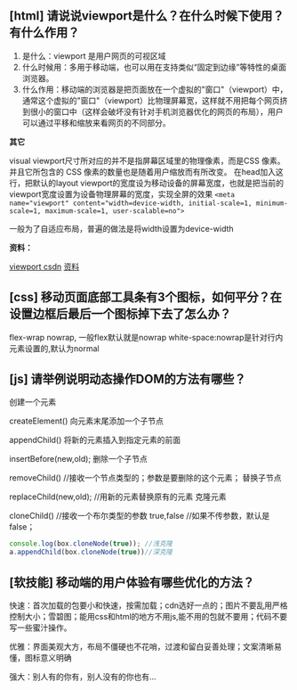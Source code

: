 ## [html] 请说说viewport是什么？在什么时候下使用？有什么作用？

1. 是什么：viewport 是用户网页的可视区域
2. 什么时候用：多用于移动端，也可以用在支持类似“固定到边缘”等特性的桌面浏览器。
3. 什么作用：移动端的浏览器是把页面放在一个虚拟的"窗口"（viewport）中，通常这个虚拟的"窗口"（viewport）比物理屏幕宽，这样就不用把每个网页挤到很小的窗口中（这样会破坏没有针对手机浏览器优化的网页的布局），用户可以通过平移和缩放来看网页的不同部分。

**其它**

visual viewport尺寸所对应的并不是指屏幕区域里的物理像素，而是CSS 像素。并且它所包含的 CSS 像素的数量也是随着用户缩放而有所改变。
在head加入这行，把默认的layout viewport的宽度设为移动设备的屏幕宽度，也就是把当前的viewport宽度设置为设备物理屏幕的宽度，实现全屏的效果
`<meta name="viewport" content="width=device-width, initial-scale=1, minimum-scale=1, maximum-scale=1, user-scalable=no">`

一般为了自适应布局，普遍的做法是将width设置为device-width

**资料：**

[viewport csdn](https://blog.csdn.net/hjc256/article/details/83097907)
[资料](https://segmentfault.com/a/1190000014735646)

## [css] 移动页面底部工具条有3个图标，如何平分？在设置边框后最后一个图标掉下去了怎么办？

flex-wrap nowrap, 一般flex默认就是nowrap
white-space:nowrap是针对行内元素设置的,默认为normal

## [js] 请举例说明动态操作DOM的方法有哪些？

创建一个元素

createElement()
向元素末尾添加一个子节点

appendChild()
将新的元素插入到指定元素的前面

insertBefore(new,old);
删除一个子节点

removeChild() //接收一个节点类型的；参数是要删除的这个元素；
替换子节点

replaceChild(new,old); //用新的元素替换原有的元素
克隆元素

cloneChild()
//接收一个布尔类型的参数 true,false
//如果不传参数，默认是false；

```javascript
console.log(box.cloneNode(true)); //浅克隆
a.appendChild(box.cloneNode(true))//深克隆
```

## [软技能] 移动端的用户体验有哪些优化的方法？

快速：首次加载的包要小和快速，按需加载；cdn选好一点的；图片不要乱用严格控制大小；雪碧图；能用css和html的地方不用js,能不用的包就不要用；代码不要写一些蜜汁操作。

优雅：界面美观大方，布局不僵硬也不花哨，过渡和留白妥善处理；文案清晰易懂，图标意义明确

强大：别人有的你有，别人没有的你也有...
